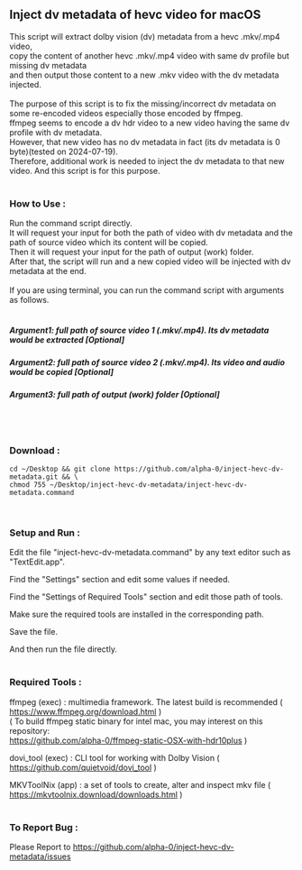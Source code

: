 ## Inject dv metadata of hevc video for macOS

This script will extract dolby vision (dv) metadata from a hevc .mkv/.mp4 video,<BR/>
copy the content of another hevc .mkv/.mp4 video with same dv profile but missing dv metadata<BR/>
and then output those content to a new .mkv video with the dv metadata injected.<BR/>
<BR/>
The purpose of this script is to fix the missing/incorrect dv metadata on some
re-encoded videos especially those encoded by ffmpeg.<BR/>
ffmpeg seems to encode a dv hdr video to a new video having the same dv profile with dv metadata.<BR/>
However, that new video has no dv metadata in fact (its dv metadata is 0 byte)(tested on 2024-07-19).<BR/>
Therefore, additional work is needed to inject the dv metadata to that new video.
And this script is for this purpose.
<BR/><BR/>

### How to Use :
Run the command script directly.<BR/>
It will request your input for both the path of video with dv metadata and
the path of source video which its content will be copied.<BR/>
Then it will request your input for the path of output (work) folder.<BR/>
After that, the script will run and a new copied video will be
injected with dv metadata at the end.<BR/>
<BR/>
If you are using terminal, you can run the command script with arguments as follows.<BR/>
<BR/>
##### Argument1: full path of source video 1 (.mkv/.mp4). Its dv metadata would be extracted [Optional]
##### Argument2: full path of source video 2 (.mkv/.mp4). Its video and audio would be copied [Optional]
##### Argument3: full path of output (work) folder [Optional]
<BR/><BR/>

### Download :
```
cd ~/Desktop && git clone https://github.com/alpha-0/inject-hevc-dv-metadata.git && \
chmod 755 ~/Desktop/inject-hevc-dv-metadata/inject-hevc-dv-metadata.command
```
<BR/>

### Setup and Run :
Edit the file "inject-hevc-dv-metadata.command" by any text editor such as "TextEdit.app".

Find the "Settings" section and edit some values if needed.

Find the "Settings of Required Tools" section and edit those path of tools.

Make sure the required tools are installed in the corresponding path.

Save the file.

And then run the file directly.
<BR/><BR/>

### Required Tools :
ffmpeg (exec) : multimedia framework. The latest build is recommended ( https://www.ffmpeg.org/download.html )<BR/>
( To build ffmpeg static binary for intel mac, you may interest on this repository:<BR/>
 https://github.com/alpha-0/ffmpeg-static-OSX-with-hdr10plus )

dovi_tool (exec) : CLI tool for working with Dolby Vision ( https://github.com/quietvoid/dovi_tool )

MKVToolNix (app) : a set of tools to create, alter and inspect mkv file ( https://mkvtoolnix.download/downloads.html )
<BR/><BR/>

### To Report Bug :
Please Report to
https://github.com/alpha-0/inject-hevc-dv-metadata/issues
<BR/><BR/>

